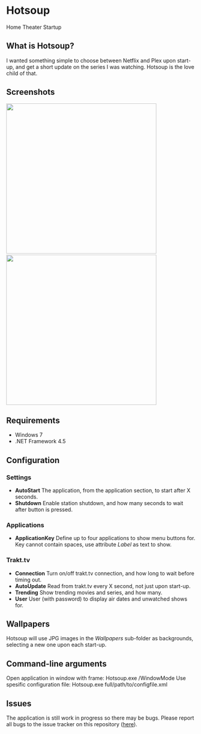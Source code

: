 # Hotsoup
Home Theater Startup

## What is Hotsoup?
I wanted something simple to choose between Netflix and Plex upon start-up, and get a short update on the series I was watching. Hotsoup is the love child of that.

## Screenshots
<img src="https://mgpqvq.bn1302.livefilestore.com/y2pEH1AB0voCQcEvnePGl1bWm26dxCPf_mY75zHtMoGNEGxUVVKKVsc_kuo61qW2UtPltn_-vUwT9HRfbsZpfkBvJQT3PqfO9fQVY84cyzrmPE/Hotsoup_screen1.jpg?psid=1" width="400">
&nbsp;&nbsp;
<img src="https://mgpqvq.bn1.livefilestore.com/y2pEsT8zyhLjaFQ6PuSG6q4npSsdXPzpwTlpwfpesCUW10d3Uj6uLXjvatRq6YGLGUCqmkg1Yy3HD-VxtmjSzeGBMKDT9lPD3zom1Fg6JxcADg/Hotsoup_screen2.jpg?psid=1" width="400">

## Requirements
* Windows 7
* .NET Framework 4.5

## Configuration

### Settings
* **AutoStart** The application, from the application section, to start after X seconds.
* **Shutdown** Enable station shutdown, and how many seconds to wait after button is pressed.

### Applications
* **ApplicationKey** Define up to four applications to show menu buttons for. Key cannot contain spaces, use attribute _Label_ as text to show.

### Trakt.tv
* **Connection** Turn on/off trakt.tv connection, and how long to wait before timing out.
* **AutoUpdate** Read from trakt.tv every X second, not just upon start-up.
* **Trending** Show trending movies and series, and how many.
* **User** User (with password) to display air dates and unwatched shows for.

## Wallpapers
Hotsoup will use JPG images in the _Wallpapers_ sub-folder as backgrounds, selecting a new one upon each start-up.

## Command-line arguments
Open application in window with frame:
	Hotsoup.exe /WindowMode
Use spesific configuration file:
	Hotsoup.exe full/path/to/configfile.xml

## Issues
The application is still work in progress so there may be bugs. Please report all bugs to the issue tracker on this repository ([here](https://github.com/HebronNor/Hotsoup/issues)).
